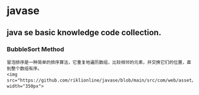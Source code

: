 # javase
## java se basic knowledge code collection.
### BubbleSort Method  
    冒泡排序是一种简单的排序算法，它重复地遍历数组，比较相邻的元素，并交换它们的位置，直到整个数组有序。
    <img src="https://github.com/riklionline/javase/blob/main/src/com/web/asset/bubblesort.gif" width="350px">
